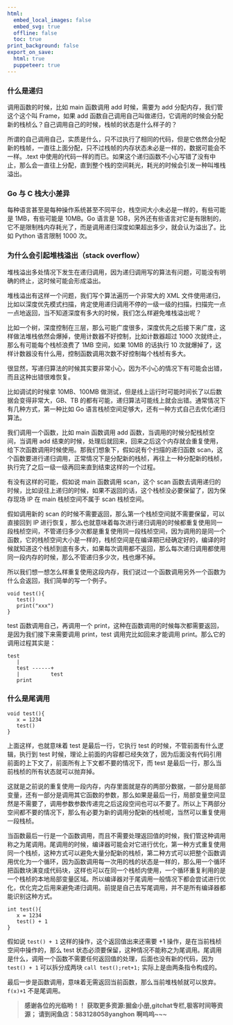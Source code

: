 ```yaml
---
html:
  embed_local_images: false
  embed_svg: true
  offline: false
  toc: true
print_background: false
export_on_save:
  html: true
  puppeteer: true
---
```

### 什么是递归

调用函数的时候，比如 main 函数调用 add 时候，需要为 add 分配内存，我们管这个这个叫 Frame，如果 add
函数自己调用自己叫做递归，它调用的时候会分配新的栈桢么？自己调用自己的时候，栈帧的状态是什么样子的？

所谓的自己调用自己，实质是什么，只不过执行了相同的代码，但是它依然会分配新的栈帧，一直往上面分配，只不过栈帧的内存状态未必是一样的，数据可能会不一样。.text
中使用的代码一样的而已。如果这个递归函数不小心写错了没有中止，那么会一直往上分配，直到整个栈的空间耗光，耗光的时候会引发一种叫堆栈溢出。

### Go 与 C 栈大小差异

每种语言甚至是每种操作系统甚至不同平台，栈空间大小未必是一样的，有些可能是 1MB，有些可能是 10MB。Go 语言是
1GB，另外还有些语言对它是有限制的，它不是限制栈内存耗光了，而是调用递归深度如果超出多少，就会认为溢出了。比如 Python 语言限制 1000 次。

### 为什么会引起堆栈溢出（stack overflow）

堆栈溢出多处情况下发生在递归调用，因为递归调用写的算法有问题，可能没有明确的终止，这时候可能会形成溢出。

堆栈溢出有这样一个问题，我们写个算法遍历一个非常大的 XML
文件使用递归，比如以深度优先模式扫描，肯定使用递归调用不停的一级一级的扫描，扫描完一点一点地返回，当不知道深度有多大的时候，我们怎么样避免堆栈溢出呢？

比如一个树，深度控制在三层，那么可能广度很多，深度优先之后接下来广度，这样做法堆栈依然会爆掉，使用计数器不好控制，比如计数器超过 1000
次就终止，那么有可能每个栈桢浪费了 1MB 空间，如果 10MB 的话执行 10 次就爆掉了，这样计数器没有什么用，控制函数调用次数不好控制每个栈桢有多大。

很显然，写递归算法的时候其实要非常小心，因为不小心的情况下有可能会出错，而且这种出错很难恢复。

比如调试的时候拿 10MB、100MB 做测试，但是线上运行时可能时间长了以后数据会变得非常大，GB、TB
的都有可能，递归算法可能线上就会出错。通常情况下有几种方式，第一种比如 Go 语言栈桢空间足够大，还有一种方式自己去优化递归算法。

我们调用一个函数，比如 main 函数调用 add 函数，当调用的时候分配栈桢空间，当调用 add
结束的时候，处理后就回来，回来之后这个内存就会重复使用，给下次函数调用时候使用。那我们想象下，假如说有个扫描的递归函数
scan，这个函数要进行递归调用，正常情况下是分配新的栈桢，再往上一种分配新的栈桢，执行完了之后一级一级再回来直到结束这样的一个过程。

有没有这样的可能，假如说 main 函数调用 scan，这个 scan
函数去调用递归的时候，比如说往上递归的时候，如果不返回的话，这个栈桢没必要保留了，因为保存现场 IP 在 main 栈桢空间不属于 scan 栈桢空间。

假如调用新的 scan 的时候不需要返回，那么第一个栈桢空间就不需要保留，可以直接回到 IP
进行恢复，那么也就意味着每次进行递归调用的时候都重复使用同一段栈桢空间，不管递归多少次都是重复使用同一段栈桢空间，因为调用的是同一个函数，它的栈桢空间大小是一样的，栈桢空间是在编译期已经确定好的，编译的时候就知道这个栈桢到底有多大，如果每次调用都不返回，那么每次递归调用都使用同一段内存的时候，那么不管递归多少次，栈也爆不掉。

所以我们想一想怎么样重复使用这段内存，我们说过一个函数调用另外一个函数为什么会返回，我们简单的写一个例子。

    
    
    void test(){
       test()
       print("xxx")
    }
    

test 函数调用自己，再调用一个 print，这种在函数调用的时候每次都需要返回，是因为我们接下来需要调用 print，test 调用完比如回来才能调用
print。那么它的调用过程其实是：

    
    
    test
       |
       test ------+
       |          test
       print
    

### 什么是尾调用

    
    
    void test(){
       x = 1234
       test()
    }
    

上面这样，也就意味着 test 是最后一行，它执行 test 的时候，不管前面有什么逻辑，执行到 test
时候，理论上前面的内容都已经失效了，因为后面没有代码引用前面的上下文了，前面所有上下文都不要的情况下，而 test
是最后一行，那么当前栈桢的所有状态就可以抛弃掉。

这就是之前说的重复使用一段内存，内存里面就是存的两部分数据，一部分是局部变量，还有一部分是调用其它函数的参数，那么如果是最后一行，局部变量空间显然是不需要了，调用参数参数传递完之后这段空间也可以不要了。所以上下两部分空间都不要的情况下，那么有必要为新的调用分配新的栈桢呢，当然可以重复使用一段栈桢。

当函数最后一行是一个函数调用，而且不需要处理返回值的时候，我们管这种调用称之为尾调用。尾调用的时候，编译器可能会对它进行优化，第一种方式重复使用同一个栈桢，这种方式可以避免大量分配新的栈桢，第二种方式可以把整个函数调用优化为一个循环，因为函数调用每一次用的栈的状态是一样的，那么用一个循环把函数块演变成代码块，这样也可以在同一个栈桢内使用，一个循环重复利用的是一个栈桢的本地局部变量区域。所以编译器对于尾调用一般情况下都会尝试进行优化，优化完之后用来避免递归调用。前提是自己去写尾调用，并不是所有编译器都能识别这种方式。

    
    
    int test(){
       x = 1234
       test() + 1
    }
    

假如说 `test() + 1` 这样的操作，这个返回值出来还需要 +1 操作，是在当前栈桢空间中操作的，那么 test
状态必须要保留，这种情况不能称之为尾调用。尾调用是什么，调用一个函数不需要任何返回值的处理，后面也没有新的代码，因为 `test() + 1`
可以拆分成两块 `call test();ret+1;` 实际上是由两条指令构成的。

最后一步是函数调用，意味着无需返回当前函数，那么当前堆栈帧就可以放弃。`f(x)+1` 不是尾调用。

> **感谢各位的光临哟！！**
> **获取更多资源:掘金小册,gitchat专栏,极客时间等资源；**
> **请到闲鱼店：583128058yanghon**
> **啊呜呜~~~**